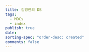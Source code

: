 ```yaml
---
title: 김영한의 DB
tags:
  - MOCs
  - index
publish: true
date: 
sorting-spec: "order-desc: created"
comments: false
---
```


```folder-index-content

```
